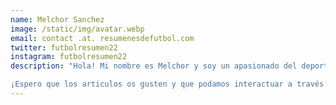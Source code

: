 ```yaml
---
name: Melchor Sanchez
image: /static/img/avatar.webp
email: contact .at. resumenesdefutbol.com
twitter: futbolresumen22
instagram: futbolresumen22
description: "Hola! Mi nombre es Melchor y soy un apasionado del deporte y en especial del futbol. Siempre me ha gustado mucho seguir distintas ligas, los fichajes, saber quien es cada jugador, de donde viene, etc. Todo comenzó con la guía marca y el PC futbol 5.0 con Michael Robinson en portada. Desde entonces, invirtiendo más o menos tiempo según mis circunstancias personales (estudios, trabajo, familia, etc.) he intentado estar al día de lo que sucede en el mundo del futbol. Y este 2022 he decidido crear un blog donde ir subiendo resúmenes semanales de lo que sucede en la jornada de la premier league y la liga, las competiciones que más sigo, así como curiosidades de estos torneos, de sus jugadores, sus equipos, etc. No solo me limito a seguir estas ligas, no soy Maldini no sigo la liga del Congo, pero sí que sigo más competiciones. Así pues, con menor asiduidad iré trayendo también noticias y curiosidades de otras competiciones.

¡Espero que los articulos os gusten y que podamos interactuar a través de ellos!"
---
```

